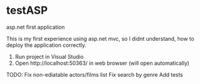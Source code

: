 # testASP
asp.net first application

This is my first experience using asp.net mvc, so I didnt understand, how to deploy the application correctly. 

1) Run project in Visual Studio
2) Open http://localhost:50363/ in web browser (will open automatically)

TODO: Fix non-ediatable actors/films list
      Fix search by genre
      Add tests
